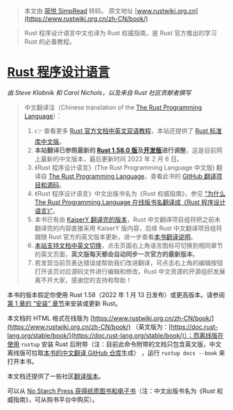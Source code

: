 > 本文由 [简悦 SimpRead](http://ksria.com/simpread/) 转码， 原文地址 [www.rustwiki.org.cn](https://www.rustwiki.org.cn/zh-CN/book/)

> Rust 程序设计语言中文也译为 Rust 权威指南，是 Rust 官方推出的学习 Rust 的必备教程。

[Rust 程序设计语言](#rust-程序设计语言)
===========================

_由 Steve Klabnik 和 Carol Nichols，以及来自 Rust 社区贡献者撰写_

> 中文翻译注（Chinese translation of the [The Rust Programming Language](https://doc.rust-lang.org/book)）：
> 
> 1.  👉 查看更多 [Rust 官方文档中英文双语教程](https://www.rustwiki.org.cn/)，本站还提供了 [Rust 标准库中文版](https://www.rustwiki.org.cn/zh-CN/std/)。
> 2.  **本站翻译已参照最新的 [Rust 1.58.0 版](https://doc.rust-lang.org/1.58.0/book/)及[开发版](https://doc.rust-lang.org/nightly/book/)进行调整**，这是目前网上最新的中文版本，最后更新时间 2022 年 2 月 6 日。
> 3.  《Rust 程序设计语言》(The Rust Programming Language 中文版) 翻译自 [The Rust Programming Language](https://doc.rust-lang.org/book)，查看此书的 [GitHub 翻译项目和源码](https://github.com/rust-lang-cn/book-cn)。
> 4.  《Rust 程序设计语言》中文出版书名为《Rust 权威指南》，参见 [“为什么 The Rust Programming Language 在线版书名翻译成《Rust 程序设计语言》”](https://www.rustwiki.org.cn/wiki/translate/other-translation/#the-rust-programing-language)。
> 5.  本书已有由 [KaiserY 翻译完的版本](https://github.com/KaiserY/trpl-zh-cn)，Rust 中文翻译项目组将把之前未翻译完的内容直接采用 KaiserY 版内容，后续 Rust 中文翻译项目组将跟随 Rust 官方的英文版本更新，进一步查看[本书翻译说明](https://www.rustwiki.org.cn/docs/book/)。
> 6.  [本站支持文档中英文切换](https://www.rustwiki.org.cn/en/book)，点击页面右上角语言图标可切换到相同章节的英文页面，**英文版每天都会自动同步一次官方的最新版本**。
> 7.  若发现当前页表达错误或帮助我们改进翻译，可点击右上角的编辑按钮打开该页对应源码文件进行编辑和修改，Rust 中文资源的开源组织发展离不开大家，感谢您的支持和帮助！

本书的版本假定你使用 Rust 1.58（2022 年 1 月 13 日发布）或更高版本。请参阅[第 1 章的 “安装” 章节](ch01-01-installation.html)来安装或更新 Rust。

本文档的 HTML 格式在线版为 [https://www.rustwiki.org.cn/zh-CN/book/](https://www.rustwiki.org.cn/zh-CN/book/) （英文版为：[https://doc.rust-lang.org/stable/book/](https://doc.rust-lang.org/stable/book/)）；而离线版在使用 `rustup` 安装 Rust 后附带（注：目前此命令附带的文档只包含英文版，中文离线版可拉取[本书的中文翻译 GitHub 仓库](https://github.com/rust-lang-cn/book-cn)生成） ，运行 `rustup docs --book` 来打开本书。

本文档还提供了一些社区[翻译版本](appendix-06-translation.html)。

可以从 [No Starch Press 获得纸质图书和电子书](https://nostarch.com/rust)（注：中文出版书名为《Rust 权威指南》，可从购书平台中购买）。
